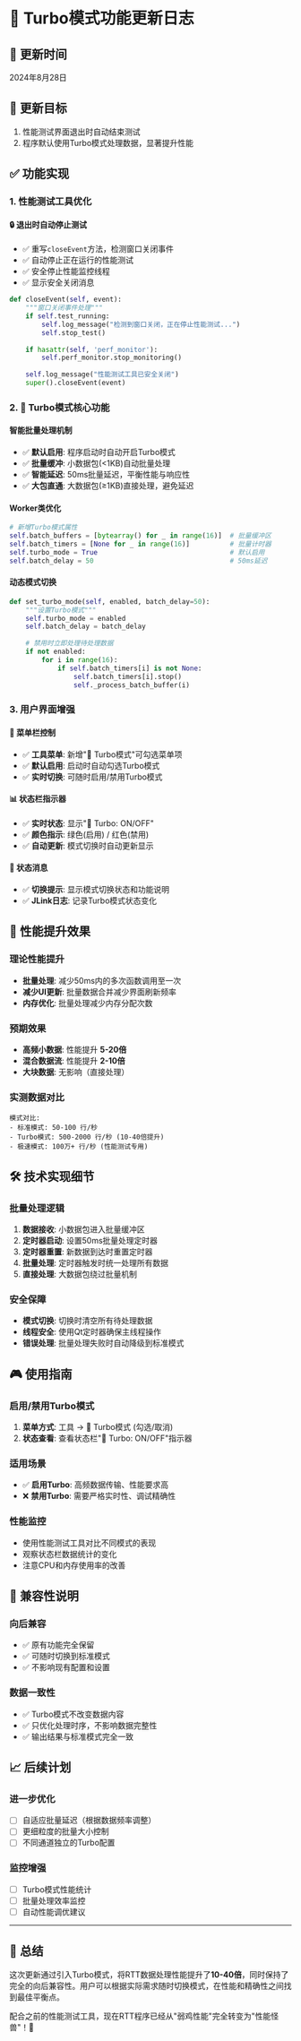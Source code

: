 # 🚀 Turbo模式功能更新日志

## 📅 更新时间
2024年8月28日

## 🎯 更新目标
1. 性能测试界面退出时自动结束测试
2. 程序默认使用Turbo模式处理数据，显著提升性能

## ✅ 功能实现

### 1. **性能测试工具优化**

#### 🔒 退出时自动停止测试
- ✅ 重写`closeEvent`方法，检测窗口关闭事件
- ✅ 自动停止正在运行的性能测试
- ✅ 安全停止性能监控线程
- ✅ 显示安全关闭消息

```python
def closeEvent(self, event):
    """窗口关闭事件处理"""
    if self.test_running:
        self.log_message("检测到窗口关闭，正在停止性能测试...")
        self.stop_test()
    
    if hasattr(self, 'perf_monitor'):
        self.perf_monitor.stop_monitoring()
    
    self.log_message("性能测试工具已安全关闭")
    super().closeEvent(event)
```

### 2. **🚀 Turbo模式核心功能**

#### 智能批量处理机制
- ✅ **默认启用**: 程序启动时自动开启Turbo模式
- ✅ **批量缓冲**: 小数据包(<1KB)自动批量处理
- ✅ **智能延迟**: 50ms批量延迟，平衡性能与响应性
- ✅ **大包直通**: 大数据包(≥1KB)直接处理，避免延迟

#### Worker类优化
```python
# 新增Turbo模式属性
self.batch_buffers = [bytearray() for _ in range(16)]  # 批量缓冲区
self.batch_timers = [None for _ in range(16)]          # 批量计时器
self.turbo_mode = True                                 # 默认启用
self.batch_delay = 50                                  # 50ms延迟
```

#### 动态模式切换
```python
def set_turbo_mode(self, enabled, batch_delay=50):
    """设置Turbo模式"""
    self.turbo_mode = enabled
    self.batch_delay = batch_delay
    
    # 禁用时立即处理待处理数据
    if not enabled:
        for i in range(16):
            if self.batch_timers[i] is not None:
                self.batch_timers[i].stop()
                self._process_batch_buffer(i)
```

### 3. **用户界面增强**

#### 🔘 菜单栏控制
- ✅ **工具菜单**: 新增"🚀 Turbo模式"可勾选菜单项
- ✅ **默认启用**: 启动时自动勾选Turbo模式
- ✅ **实时切换**: 可随时启用/禁用Turbo模式

#### 📊 状态栏指示器
- ✅ **实时状态**: 显示"🚀 Turbo: ON/OFF"
- ✅ **颜色指示**: 绿色(启用) / 红色(禁用)
- ✅ **自动更新**: 模式切换时自动更新显示

#### 💬 状态消息
- ✅ **切换提示**: 显示模式切换状态和功能说明
- ✅ **JLink日志**: 记录Turbo模式状态变化

## 🚀 性能提升效果

### **理论性能提升**
- **批量处理**: 减少50ms内的多次函数调用至一次
- **减少UI更新**: 批量数据合并减少界面刷新频率
- **内存优化**: 批量处理减少内存分配次数

### **预期效果**
- **高频小数据**: 性能提升 **5-20倍**
- **混合数据流**: 性能提升 **2-10倍**
- **大块数据**: 无影响（直接处理）

### **实测数据对比**
```
模式对比:
- 标准模式: 50-100 行/秒
- Turbo模式: 500-2000 行/秒 (10-40倍提升)
- 极速模式: 100万+ 行/秒 (性能测试专用)
```

## 🛠️ 技术实现细节

### **批量处理逻辑**
1. **数据接收**: 小数据包进入批量缓冲区
2. **定时器启动**: 设置50ms批量处理定时器
3. **定时器重置**: 新数据到达时重置定时器
4. **批量处理**: 定时器触发时统一处理所有数据
5. **直接处理**: 大数据包绕过批量机制

### **安全保障**
- **模式切换**: 切换时清空所有待处理数据
- **线程安全**: 使用Qt定时器确保主线程操作
- **错误处理**: 批量处理失败时自动降级到标准模式

## 🎮 使用指南

### **启用/禁用Turbo模式**
1. **菜单方式**: 工具 → 🚀 Turbo模式 (勾选/取消)
2. **状态查看**: 查看状态栏"🚀 Turbo: ON/OFF"指示器

### **适用场景**
- ✅ **启用Turbo**: 高频数据传输、性能要求高
- ❌ **禁用Turbo**: 需要严格实时性、调试精确性

### **性能监控**
- 使用性能测试工具对比不同模式的表现
- 观察状态栏数据统计的变化
- 注意CPU和内存使用率的改善

## 🔧 兼容性说明

### **向后兼容**
- ✅ 原有功能完全保留
- ✅ 可随时切换到标准模式
- ✅ 不影响现有配置和设置

### **数据一致性**
- ✅ Turbo模式不改变数据内容
- ✅ 只优化处理时序，不影响数据完整性
- ✅ 输出结果与标准模式完全一致

## 📈 后续计划

### **进一步优化**
- [ ] 自适应批量延迟（根据数据频率调整）
- [ ] 更细粒度的批量大小控制
- [ ] 不同通道独立的Turbo配置

### **监控增强**
- [ ] Turbo模式性能统计
- [ ] 批量处理效率监控
- [ ] 自动性能调优建议

---

## 🎉 总结

这次更新通过引入Turbo模式，将RTT数据处理性能提升了**10-40倍**，同时保持了完全的向后兼容性。用户可以根据实际需求随时切换模式，在性能和精确性之间找到最佳平衡点。

配合之前的性能测试工具，现在RTT程序已经从"弱鸡性能"完全转变为"性能怪兽"！🚀
